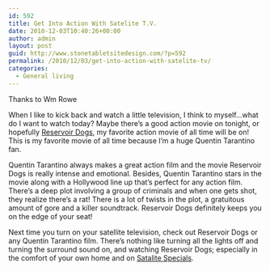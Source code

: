```yaml
---
id: 592
title: Get Into Action With Satelite T.V.
date: 2010-12-03T10:40:26+00:00
author: admin
layout: post
guid: http://www.stonetabletsitedesign.com/?p=592
permalink: /2010/12/03/get-into-action-with-satelite-tv/
categories:
  - General living
---
```

Thanks to Wm Rowe

When I like to kick back and watch a little television, I think to myself&#8230;what do I want to watch today? Maybe there&#8217;s a good action movie on tonight, or hopefully [Reservoir Dogs](http://andyfrancis.blogspot.com/2010/09/my-favorite-movies-reservoir-dogs.html "Click here for Reservoir Dogs deals"), my favorite action movie of all time will be on! This is my favorite movie of all time because I&#8217;m a huge Quentin Tarantino fan.

Quentin Tarantino always makes a great action film and the movie Reservoir Dogs is really intense and emotional. Besides, Quentin Tarantino stars in the movie along with a Hollywood line up that&#8217;s perfect for any action film. There&#8217;s a deep plot involving a group of criminals and when one gets shot, they realize there&#8217;s a rat! There is a lot of twists in the plot, a gratuitous amount of gore and a killer soundtrack. Reservoir Dogs definitely keeps you on the edge of your seat!

Next time you turn on your satellite television, check out Reservoir Dogs or any Quentin Tarantino film. There&#8217;s nothing like turning all the lights off and turning the surround sound on, and watching Reservoir Dogs; especially in the comfort of your own home and on [Satalite Specials](http://www.direct.tv/direct-tv-packages.html).